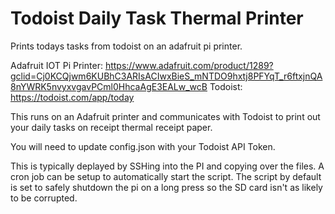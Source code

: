 # Todoist Daily Task Thermal Printer 

Prints todays tasks from todoist on an adafruit pi printer.

Adafruit IOT Pi Printer: https://www.adafruit.com/product/1289?gclid=Cj0KCQjwm6KUBhC3ARIsACIwxBieS_mNTDO9hxtj8PFYqT_r6ftxjnQA8nYWRK5nvyxvgavPCml0HhcaAgE3EALw_wcB
Todoist: https://todoist.com/app/today

This runs on an Adafruit printer and communicates with Todoist to print out your daily tasks on receipt thermal receipt paper. 

You will need to update config.json with your Todoist API Token.

This is typically deplayed by SSHing into the PI and copying over the files. A cron job can be setup to automatically start the script. The script by default is set to safely shutdown the pi on a long press so the SD card isn't as likely to be corrupted.
